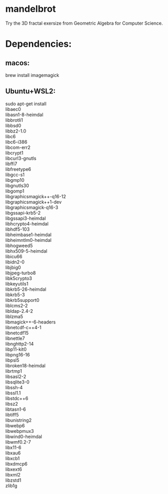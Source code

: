 # mandelbrot
Try the 3D fractal exersize from Geometric Algebra for Computer Science.

# Dependencies:
## macos:

brew install imagemagick

## Ubuntu+WSL2:
sudo apt-get install  \
libaec0 \
libasn1-8-heimdal \
libbrotli1 \
libbsd0 \
libbz2-1.0 \
libc6 \
libc6-i386 \
libcom-err2 \
libcrypt1 \
libcurl3-gnutls \
libffi7 \
libfreetype6 \
libgcc-s1 \
libgmp10 \
libgnutls30 \
libgomp1 \
libgraphicsmagick++-q16-12 \
libgraphicsmagick++1-dev \
libgraphicsmagick-q16-3 \
libgssapi-krb5-2 \
libgssapi3-heimdal \
libhcrypto4-heimdal \
libhdf5-103 \
libheimbase1-heimdal \
libheimntlm0-heimdal \
libhogweed5 \
libhx509-5-heimdal \
libicu66 \
libidn2-0 \
libjbig0 \
libjpeg-turbo8 \
libk5crypto3 \
libkeyutils1 \
libkrb5-26-heimdal \
libkrb5-3 \
libkrb5support0 \
liblcms2-2 \
libldap-2.4-2 \
liblzma5 \
libmagick++-6-headers \
libnetcdf-c++4-1 \
libnetcdf15 \
libnettle7 \
libnghttp2-14 \
libp11-kit0 \
libpng16-16 \
libpsl5 \
libroken18-heimdal \
librtmp1 \
libsasl2-2 \
libsqlite3-0 \
libssh-4 \
libssl1.1 \
libstdc++6 \
libsz2 \
libtasn1-6 \
libtiff5 \
libunistring2 \
libwebp6 \
libwebpmux3 \
libwind0-heimdal \
libwmf0.2-7 \
libx11-6 \
libxau6 \
libxcb1 \
libxdmcp6 \
libxext6 \
libxml2 \
libzstd1 \
zlib1g
